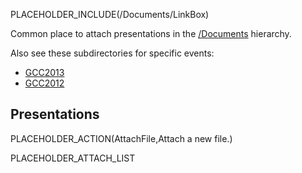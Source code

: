 PLACEHOLDER_INCLUDE(/Documents/LinkBox)

Common place to attach presentations in the [/Documents](/src/Documents/index.md) hierarchy.

Also see these subdirectories for specific events:

* [GCC2013](GCC2013)
* [GCC2012](GCC2012)

## Presentations

PLACEHOLDER_ACTION(AttachFile,Attach a new file.)

PLACEHOLDER_ATTACH_LIST
